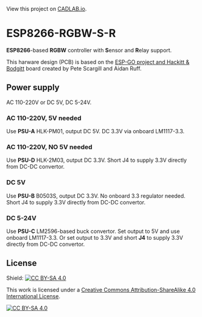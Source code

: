 View this project on [CADLAB.io](https://cadlab.io/project/24310). 

# ESP8266-RGBW-S-R

**ESP8266**-based **RGBW** controller with **S**ensor and **R**elay support.

This harware design (PCB) is based on the [ESP-GO project and Hackitt & Bodgitt](https://www.smarthometimes.com/1015/home-control-2019-and-esp-go/) board created by Pete Scargill and Aidan Ruff.

## Power supply
AC 110-220V or DC 5V, DC 5-24V.

### AC 110-220V, 5V needed
Use **PSU-A** HLK-PM01, output DC 5V. DC 3.3V via onboard LM1117-3.3.

### AC 110-220V, NO 5V needed
Use **PSU-D** HLK-2M03, output DC 3.3V. Short J4 to supply 3.3V directly from DC-DC convertor.

### DC 5V
Use **PSU-B** B0503S, output DC 3.3V. No onboard 3.3 regulator needed. Short J4 to supply 3.3V directly from DC-DC convertor.

### DC 5-24V
Use **PSU-C** LM2596-based buck convertor. Set output to 5V and use onboard LM1117-3.3. Or set output to 3.3V and short **J4** to supply 3.3V directly from DC-DC convertor.





## License

Shield: [![CC BY-SA 4.0][cc-by-sa-shield]][cc-by-sa]

This work is licensed under a
[Creative Commons Attribution-ShareAlike 4.0 International License][cc-by-sa].

[![CC BY-SA 4.0][cc-by-sa-image]][cc-by-sa]

[cc-by-sa]: http://creativecommons.org/licenses/by-sa/4.0/
[cc-by-sa-image]: https://licensebuttons.net/l/by-sa/4.0/88x31.png
[cc-by-sa-shield]: https://img.shields.io/badge/License-CC%20BY--SA%204.0-lightgrey.svg
